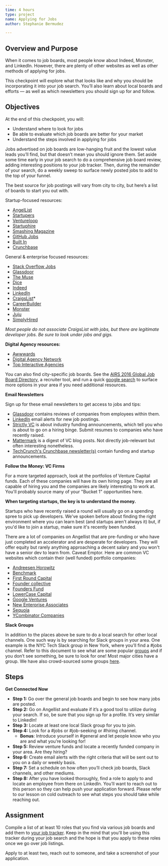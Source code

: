 ```yaml
---
time: 4 hours
type: project
name: Applying for Jobs
author: Stephanie Bermudez

---
```


## Overview and Purpose

When it comes to job boards, most people know about Indeed, Monster, and LinkedIn. However, there are plenty of other websites as well as other methods of applying for jobs.
 
This checkpoint will explore what that looks like and why you should be incorporating it into your job search. You’ll also learn about local boards and efforts — as well as which newsletters you should sign up for and follow.

## Objectives

At the end of this checkpoint, you will:

- Understand where to look for jobs
- Be able to evaluate which job boards are better for your market
- Understand the steps involved in applying for jobs

Jobs advertised on job boards are low-hanging fruit and the lowest value leads you’ll find, but that doesn’t mean you should ignore them. Set aside some time early in your job search to do a comprehensive job board review, adding interesting positions to your job tracker. Then, during the remainder of your search, do a weekly sweep to surface newly posted jobs to add to the top of your funnel.

The best source for job postings will vary from city to city, but here’s a list of boards to start you out with.

Startup-focused resources:

- [AngelList](https://angel.co/jobs)
- [Startupers](https://www.startupers.com/)
- [Ventureloop](http://ventureloop.com/ventureloop/home.php)
- [Startuphire](http://www.startuphire.com/)
- [Smashing Magazine](http://jobs.smashingmagazine.com/all/programming)
- [GitHub Jobs](https://jobs.github.com/)
- [Built In](http://www.builtin.com/)
- [Crunchbase](https://www.crunchbase.com/product/jobs#/entity)
  

General & enterprise focused resources:

- [Stack Overflow Jobs](https://stackoverflow.com/jobs)
- [Glassdoor](https://www.glassdoor.com/Job/index.htm)
- [The Muse](https://www.themuse.com/jobs?filter=true)
- [Dice](http://www.dice.com/)
- [Indeed](http://www.indeed.com/q-Javascript-jobs.html)
- [LinkedIn](https://www.linkedin.com/jobs/)
- [CraigsList](https://craigslist.org/search/jjj?sort=date&query=javascript)*
- [CareerBuilder](http://www.careerbuilder.com/)
- [Monster](http://www.monster.com/)
- [Juju](http://www.juju.com/)
- [SimplyHired](http://simplyhired.com/)


*Most people do not associate CraigsList with jobs, but there are legitimate developer jobs. Be sure to look under jobs and gigs.*
  

**Digital Agency resources:**

- [Awwwards](http://www.awwwards.com/jobs/)
- [Digital Agency Network](http://digitalagencynetwork.com/jobs/)
- [Top Interactive Agencies](http://www.topinteractiveagencies.com/digital-directory/north-america/united-states/)
  

You can also find city-specific job boards. See the [AIRS 2016 Global Job Board Directory](https://drive.google.com/file/d/0B-3rU60rpClXT09YOElQVzJYNFk/view), a recruiter tool, and run a quick [google search](http://bit.ly/2M69978) to surface more options in your area if you need additional resources.

**Email Newsletters**

Sign up for these email newsletters to get access to jobs and tips:

- [Glassdoor](http://www.glassdoor.com/Job/index.htm) contains reviews of companies from employees within them.
- [LinkedIn](http://help.linkedin.com/app/answers/detail/a_id/20709) email alerts for new job postings.
- [Strictly VC](http://www.strictlyvc.com/) is about industry funding announcements, which tell you who is about to go on a hiring binge. Submit resumes to companies who have recently raised.
- [Mattermark](http://mattermark.com/app/Newsletter) is a digest of VC blog posts. Not directly job-relevant but often interesting nonetheless.
- [TechCrunch's Crunchbase newsletter(s)](http://link.crunchbase.com/join/subscribe) contain funding and startup announcements.
  
**Follow the Money: VC Firms**

For a more targeted approach, look at the portfolios of Venture Capital funds. Each of these companies will have its own hiring page. They are all capable of hiring you and the companies are likely interesting to work at. You'll probably source many of your "Bucket 1" opportunities here.

**When targeting startups, the key is to understand the money.**

Startups who have recently raised a round will usually go on a spending spree to pick up developers. We've spoken before about finding the right environment where you can learn best (and startups aren't always it) but, if you'd like to join a startup, make sure it's recently been funded.

There are a lot of companies on Angellist that are pre-funding or who have just completed an accelerator and are desperate for developers. They will offer equity but rarely anything approaching a decent salary and you won't have a senior dev to learn from. Caveat Emptor.
Here are common VC websites which contain their (well funded) portfolio companies:

- [Andreesen Horowitz](http://a16z.com/portfolio/)
- [Benchmark](https://twitter.com/benchmark/lists/current-venture-portfolio)
- [First Round Capital](http://firstround.com/companies#location)
- [Founder collective](http://www.foundercollective.com/collective)
- [Founders Fund](http://ventureloop.com/foundersfund2011/)
- [LowerCase Capital](http://lowercasecapital.com/posse/)
- [Google Ventures](http://www.gv.com/portfolio/)
- [New Enterprise Associates](http://www.nea.com/portfolio)
- [Sequoia](http://jobs.sequoiacap.com/careers_home.php)
- [YCombinator Companies](http://yclist.com/)

**Slack Groups**

In addition to the places above be sure to do a local search for other local channels. One such way is by searching for Slack groups in your area. One example is the NYC Tech Slack group in New York, where you’ll find a #jobs channel. Refer to this document to see what are some popular [groups](https://blog.standuply.com/the-ultimate-list-of-400-slack-communities-2a7f3954f1d3) and if you don’t see something, be sure to look for one! Most major cities have a group. We have also crowd-sourced some groups [here](https://docs.google.com/document/d/1lAzwPrCBWuB56fkRH5275JA3q2rEPHKdiGm7rk2YbD4/edit).
 
## Steps

**Get Connected Now**

- **Step 1:** Go over the general job boards and begin to see how many jobs are posted.
- **Step 2:** Go on Angellist and evaluate if it’s a good tool to utilize during your search.
If so, be sure that you sign up for a profile. It’s very similar to LinkedIn!
- **Step 3:** Locate at least one local Slack group for you to join.
- **Step 4:** Look for a #jobs or #job-seeking or #hiring channel.
    - **Bonus**: Introduce yourself in #general and let people know who you are and what you’re looking for!
- **Step 5:** Review venture funds and locate a recently funded company in your area. Are they hiring?
- **Step 6:** Create email alerts with the right criteria that will be sent out to you on a daily or weekly basis.
- **Step 7:** Set a schedule on how often you’ll check job boards, Slack channels, and other mediums.
- **Step 8:** After you have looked thoroughly, find a role to apply to and locate an employee from there on LinkedIn. You’ll want to reach out to this person so they can help push your application forward. Please refer to our lesson on cold outreach to see what steps you should take while reaching out.

## Assignment

Compile a list of at least 10 roles that you find via various job boards and add them to [your job tracker](https://docs.google.com/spreadsheets/d/1HzpWzZEkkzuaCCnsRzpjTCbza_KQoVfTPGkQA7bh8bg/edit#gid=1154227907). Keep in the mind that you'll be using this tracker during your job search and the hope is that you apply to these roles once we go over job listings. 

Apply to at least two, reach out to someone, and take a screenshot of your application.

